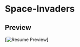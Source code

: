 # Space-Invaders

## Preview
[![Resume Preview](https://i.gyazo.com/56dd613d5131a4cdf3a5fe76d3061bef.png)]
